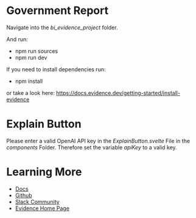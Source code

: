# Government Report

Navigate into the _bi_evidence_project_ folder.

And run: 

- npm run sources 
- npm run dev

If you need to install dependencies run:

- npm install 

or take a look here: https://docs.evidence.dev/getting-started/install-evidence

# Explain Button

Please enter a valid OpenAI API key in the _ExplainButton.svelte_ File in the _components_ Folder.
Therefore set the variable _apiKey_ to a valid key.

# Learning More

- [Docs](https://docs.evidence.dev/)
- [Github](https://github.com/evidence-dev/evidence)
- [Slack Community](https://slack.evidence.dev/)
- [Evidence Home Page](https://www.evidence.dev)
